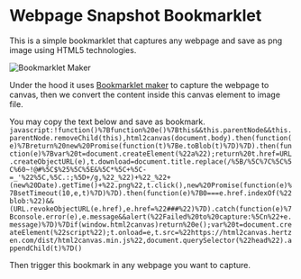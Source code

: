 # Webpage Snapshot Bookmarklet

This is a simple bookmarklet that captures any webpage and save as png image using HTML5 technologies.

![Bookmarklet Maker](https://autoclick.github.io/bookmarklet/drop.jpg) 

Under the hood it uses [Bookmarklet maker](https://autoclick.github.io/bookmarklet/bookmarklet-maker.html)
 to capture the webpage to canvas,
then we convert the content inside this canvas element to image file.

You may copy the text below and save as bookmark.
`javascript:!function()%7Bfunction%20e()%7Bthis&&this.parentNode&&this.parentNode.removeChild(this),html2canvas(document.body).then(function(e)%7Breturn%20new%20Promise(function(t)%7Be.toBlob(t)%7D)%7D).then(function(e)%7Bvar%20t=document.createElement(%22a%22);return%20t.href=URL.createObjectURL(e),t.download=document.title.replace(/%5B/%5C%7C%5C%5C%60~!@#%5C$%25%5C%5E&%5C*%5C+%5C-=_'%22%5C,%5C.:;%5D+/g,%22_%22)+%22_%22+(new%20Date).getTime()+%22.png%22,t.click(),new%20Promise(function(e)%7BsetTimeout(10,e,t)%7D)%7D).then(function(e)%7B0===e.href.indexOf(%22blob:%22)&&(URL.revokeObjectURL(e.href),e.href=%22###%22)%7D).catch(function(e)%7Bconsole.error(e),e.message&&alert(%22Failed%20to%20capture:%5Cn%22+e.message)%7D)%7Dif(window.html2canvas)return%20e();var%20t=document.createElement(%22script%22);t.onload=e,t.src=%22https://html2canvas.hertzen.com/dist/html2canvas.min.js%22,document.querySelector(%22head%22).appendChild(t)%7D()`

Then trigger this bookmark in any webpage you want to capture.
